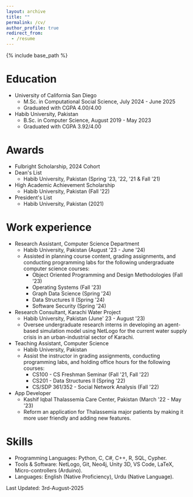 ```yaml
---
layout: archive
title: ""
permalink: /cv/
author_profile: true
redirect_from:
  - /resume
---
```


{% include base_path %}

Education
======
* University of California San Diego
  * M.Sc. in Computational Social Science, July 2024 - June 2025
  * Graduated with CGPA 4.00/4.00
* Habib University, Pakistan
  * B.Sc. in Computer Science, August 2019 - May 2023
  * Graduated with CGPA 3.92/4.00

Awards
======
* Fulbright Scholarship, 2024 Cohort
* Dean's List
  * Habib University, Pakistan (Spring '23, '22, '21 & Fall '21)
* High Academic Achievement Scholarship
  * Habib University, Pakistan (Fall '22)
* President's List
  * Habib University, Pakistan (2021)

Work experience
======
* Research Assistant, Computer Science Department
  * Habib University, Pakistan (August '23 - June '24)
  * Assisted in planning course content, grading assignments, and conducting programming labs for the following undergraduate computer science courses:
    * Object Oriented Programming and Design Methodologies (Fall '23)
    * Operating Systems (Fall '23)
    * Graph Data Science (Spring '24)
    * Data Structures II (Spring '24)
    * Software Security (Spring '24)
* Research Consultant, Karachi Water Project
  * Habib University, Pakistan (June' 23 - August '23)
  * Oversee undergraduate research interns in developing an agent-based simulation model using NetLogo for the current water supply crisis in an urban-industrial sector of Karachi.
* Teaching Assistant, Computer Science
  * Habib University, Pakistan
  * Assist the instructor in grading assignments, conducting programming labs, and holding office hours for the following courses:
    * CS100 - CS Freshman Seminar (Fall '21, Fall '22)
    * CS201 - Data Structures II (Spring '22)
    * CS/SDP 361/352 - Social Network Analysis (Fall '22)
* App Developer
  * Kashif Iqbal Thalassemia Care Center, Pakistan (March '22 - May '23)
  * Reform an application for Thalassemia major patients by making it more user friendly and adding new features.

Skills
======
* Programming Languages: Python, C, C#, C++, R, SQL, Cypher.
* Tools & Software: NetLogo, Git, Neo4j, Unity 3D, VS Code, LaTeX, Micro-controllers (Arduino).
* Languages: English (Native Proficiency), Urdu (Native Language).



Last Updated: 3rd-August-2025
